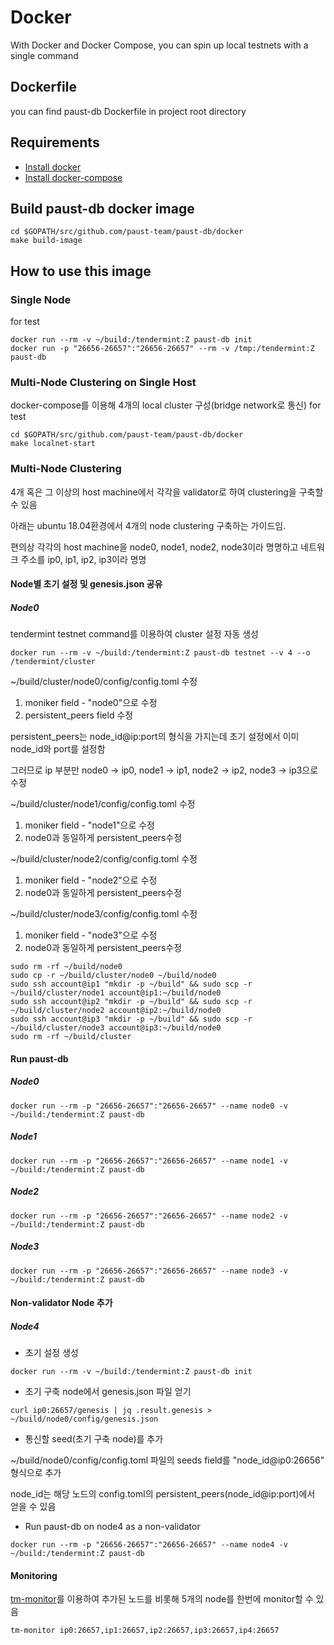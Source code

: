 # Docker
With Docker and Docker Compose, you can spin up local testnets with a single command

## Dockerfile
you can find paust-db Dockerfile in project root directory

## Requirements
- [Install docker](https://docs.docker.com/install)
- [Install docker-compose](https://docs.docker.com/compose/install/)

## Build paust-db docker image
```
cd $GOPATH/src/github.com/paust-team/paust-db/docker
make build-image
```
## How to use this image

### Single Node
for test 
```
docker run --rm -v ~/build:/tendermint:Z paust-db init
docker run -p "26656-26657":"26656-26657" --rm -v /tmp:/tendermint:Z paust-db 
```

### Multi-Node Clustering on Single Host
docker-compose를 이용해 4개의 local cluster 구성(bridge network로 통신) for test

```
cd $GOPATH/src/github.com/paust-team/paust-db/docker
make localnet-start
```

### Multi-Node Clustering
4개 혹은 그 이상의 host machine에서 각각을 validator로 하여 clustering을 구축할 수 있음

아래는 ubuntu 18.04환경에서 4개의 node clustering 구축하는 가이드임.

편의상 각각의 host machine을 node0, node1, node2, node3이라 명명하고 네트워크 주소를 ip0, ip1, ip2, ip3이라 명명 
#### Node별 초기 설정 및 genesis.json 공유
##### Node0
tendermint testnet command를 이용하여 cluster 설정 자동 생성
```shell
docker run --rm -v ~/build:/tendermint:Z paust-db testnet --v 4 --o /tendermint/cluster
```

~/build/cluster/node0/config/config.toml 수정

1. moniker field - "node0"으로 수정
2. persistent_peers field 수정

persistent_peers는 node_id@ip:port의 형식을 가지는데 초기 설정에서 이미 node_id와 port를 설정함

그러므로 ip 부분만 node0 -> ip0, node1 -> ip1, node2 -> ip2, node3 -> ip3으로 수정

~/build/cluster/node1/config/config.toml 수정
1. moniker field - "node1"으로 수정
2. node0과 동일하게 persistent_peers수정

~/build/cluster/node2/config/config.toml 수정
1. moniker field - "node2"으로 수정
2. node0과 동일하게 persistent_peers수정

~/build/cluster/node3/config/config.toml 수정
1. moniker field - "node3"으로 수정
2. node0과 동일하게 persistent_peers수정

 
```shell
sudo rm -rf ~/build/node0
sudo cp -r ~/build/cluster/node0 ~/build/node0
sudo ssh account@ip1 "mkdir -p ~/build" && sudo scp -r ~/build/cluster/node1 account@ip1:~/build/node0
sudo ssh account@ip2 "mkdir -p ~/build" && sudo scp -r ~/build/cluster/node2 account@ip2:~/build/node0
sudo ssh account@ip3 "mkdir -p ~/build" && sudo scp -r ~/build/cluster/node3 account@ip3:~/build/node0
sudo rm -rf ~/build/cluster
```
#### Run paust-db
##### Node0 
```shell
docker run --rm -p "26656-26657":"26656-26657" --name node0 -v ~/build:/tendermint:Z paust-db
```

##### Node1
```shell
docker run --rm -p "26656-26657":"26656-26657" --name node1 -v ~/build:/tendermint:Z paust-db
```

##### Node2
```shell
docker run --rm -p "26656-26657":"26656-26657" --name node2 -v ~/build:/tendermint:Z paust-db
```

##### Node3
```shell
docker run --rm -p "26656-26657":"26656-26657" --name node3 -v ~/build:/tendermint:Z paust-db
```

#### Non-validator Node 추가
##### Node4
- 초기 설정 생성
```shell
docker run --rm -v ~/build:/tendermint:Z paust-db init
```
- 초기 구축 node에서 genesis.json 파일 얻기
```shell
curl ip0:26657/genesis | jq .result.genesis > ~/build/node0/config/genesis.json
```
- 통신할 seed(초기 구축 node)를 추가

~/build/node0/config/config.toml 파일의 seeds field를 "node_id@ip0:26656" 형식으로 추가

node_id는 해당 노드의 config.toml의 persistent_peers(node_id@ip:port)에서 얻을 수 있음

- Run paust-db on node4 as a non-validator
```shell
docker run --rm -p "26656-26657":"26656-26657" --name node4 -v ~/build:/tendermint:Z paust-db 
```

#### Monitoring
[tm-monitor](https://github.com/tendermint/tendermint/tree/master/tools/tm-monitor)를 이용하여 추가된 노드를 비롯해 5개의 node를 한번에 monitor할 수 있음
```
tm-monitor ip0:26657,ip1:26657,ip2:26657,ip3:26657,ip4:26657
```
